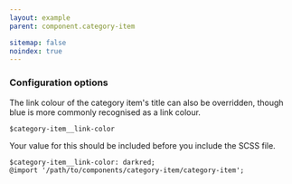 ```yaml
---
layout: example
parent: component.category-item

sitemap: false
noindex: true
---
```


### Configuration options

The link colour of the category item's title can also be overridden, though blue is more commonly recognised as a link colour.

`$category-item__link-color`

Your value for this should be included before you include the SCSS file.

    $category-item__link-color: darkred;
    @import '/path/to/components/category-item/category-item';
